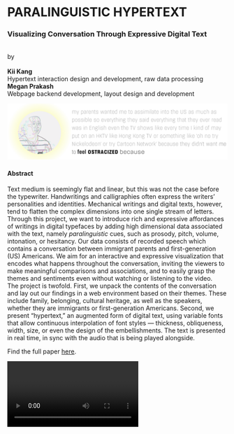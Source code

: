 # PARALINGUISTIC HYPERTEXT
### Visualizing Conversation Through Expressive Digital Text
<br>
by<br><br>
<b>Kii Kang</b><br>  Hypertext interaction design and development, raw data processing<br>
<b>Megan Prakash</b> <br>Webpage backend development, layout design and development

![summary image](media/preview.png)

#### Abstract

Text medium is seemingly flat and linear, but this was not the case before the typewriter. Handwritings and calligraphies often express the writers’ personalities and identities. Mechanical writings and digital texts, however, tend to flatten the complex dimensions into one single stream of letters. Through this project, we want to introduce rich and expressive affordances of writings in digital typefaces by adding high dimensional data associated with the text, namely <i>paralinguistic</i> cues, such as prosody, pitch, volume, intonation, or hesitancy. Our data consists of recorded speech which contains a conversation between immigrant parents and first-generation (US) Americans. We aim for an interactive and expressive visualization that encodes what happens throughout the conversation, inviting the viewers to make meaningful comparisons and associations, and to easily grasp the themes and sentiments even without watching or listening to the video.<br>
The project is twofold. First, we unpack the contents of the conversation and lay out our findings in a web environment based on their themes. These include family, belonging, cultural heritage, as well as the speakers, whether they are immigrants or first-generation Americans. Second, we present “hypertext,” an augmented form of digital text, using variable fonts that allow continuous interpolation of font styles — thickness, obliqueness, width, size, or even the design of the embellishments. The text is presented in real time, in sync with the audio that is being played alongside.

Find the full paper [here](final/paper.pdf).


![video preview](media/preview.mp4)

